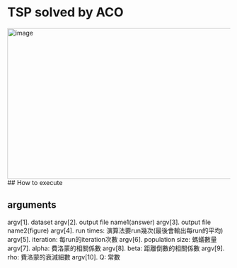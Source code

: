 # TSP solved by ACO
<img width="745" height="340" alt="image" src="https://github.com/user-attachments/assets/5338755b-11f6-48af-9ffe-5a87f1825908" />
## How to execute

## arguments
argv\[1\]. dataset
argv\[2\]. output file name1(answer)
argv\[3\]. output file name2(figure)
argv\[4\]. run times: 演算法要run幾次(最後會輸出每run的平均)
argv\[5\]. iteration: 每run的iteration次數
argv\[6\]. population size: 螞蟻數量
argv\[7\]. alpha: 費洛蒙的相關係數
argv\[8\]. beta: 距離倒數的相關係數
argv\[9\]. rho: 費洛蒙的衰減細數
argv\[10\]. Q: 常數

